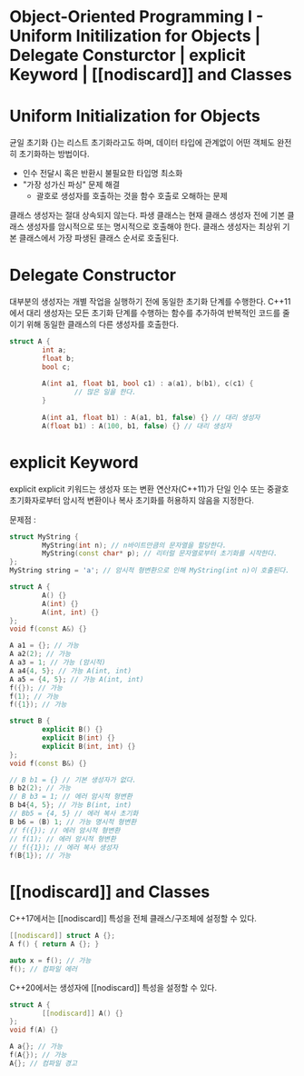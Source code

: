 # Object-Oriented Programming I - Uniform Initilization for Objects | Delegate Consturctor | explicit Keyword | [[nodiscard]] and Classes

# **Uniform Initialization for Objects**

균일 초기화 {}는 리스트 초기화라고도 하며, 데이터 타입에 관계없이 어떤 객체도 완전히 초기화하는 방법이다.

- 인수 전달시 혹은 반환시 불필요한 타입명 최소화
- "가장 성가신 파싱" 문제 해결
    - 괄호로 생성자를 호출하는 것을 함수 호출로 오해하는 문제

클래스 생성자는 절대 상속되지 않는다.
파생 클래스는 현재 클래스 생성자 전에 기본 클래스 생성자를 암시적으로 또는 명시적으로 호출해야 한다.
클래스 생성자는 최상위 기본 클래스에서 가장 파생된 클래스 순서로 호출된다.

# Delegate Constructor

대부분의 생성자는 개별 작업을 실행하기 전에 동일한 초기화 단계를 수행한다.
C++11에서 대리 생성자는 모든 초기화 단계를 수행하는 함수를 추가하여 반복적인 코드를 줄이기 위해 동일한 클래스의 다른 생성자를 호출한다.

```cpp
struct A {
		int a;
		float b;
		bool c;
		
		A(int a1, float b1, bool c1) : a(a1), b(b1), c(c1) {
				// 많은 일을 한다.
		}
		
		A(int a1, float b1) : A(a1, b1, false) {} // 대리 생성자
		A(float b1) : A(100, b1, false) {} // 대리 생성자
```

# explicit Keyword

explicit
explicit 키워드는 생성자 또는 변환 연산자(C++11)가 단일 인수 또는 중괄호 초기화자로부터 암시적 변환이나 복사 초기화를 허용하지 않음을 지정한다.

문제점 :

```cpp
struct MyString {
		MyString(int n); // n바이트만큼의 문자열을 할당한다.
		MyString(const char* p); // 리터럴 문자열로부터 초기화를 시작한다.
};
MyString string = 'a'; // 암시적 형변환으로 인해 MyString(int n)이 호출된다.
```

```cpp
struct A {
		A() {}
		A(int) {}
		A(int, int) {}
};
void f(const A&) {}

A a1 = {}; // 가능
A a2(2); // 가능
A a3 = 1; // 가능 (암시적)
A a4{4, 5}; // 가능 A(int, int)
A a5 = {4, 5}; // 가능 A(int, int)
f({}); // 가능
f(1); // 가능
f({1}); // 가능
```

```cpp
struct B {
		explicit B() {}
		explicit B(int) {}
		explicit B(int, int) {}
};
void f(const B&) {}

// B b1 = {} // 기본 생성자가 없다.
B b2(2); // 가능
// B b3 = 1; // 에러 암시적 형변환
B b4{4, 5}; // 가능 B(int, int)
// Bb5 = {4, 5} // 에러 복사 초기화
B b6 = (B) 1; // 가능 명시적 형변환
// f({}); // 에러 암시적 형변환
// f(1); // 에러 암시적 형변환
// f({1}); // 에러 복사 생성자
f(B{1}); // 가능
```

# [[nodiscard]] and Classes

C++17에서는 [[nodiscard]] 특성을 전체 클래스/구조체에 설정할 수 있다.

```cpp
[[nodiscard]] struct A {};
A f() { return A {}; }

auto x = f(); // 가능
f(); // 컴파일 에러
```

C++20에서는 생성자에 [[nodiscard]] 특성을 설정할 수 있다.

```cpp
struct A {
		[[nodiscard]] A() {}
};
void f(A) {}

A a{}; // 가능
f(A{}); // 가능
A{}; // 컴파일 경고
```